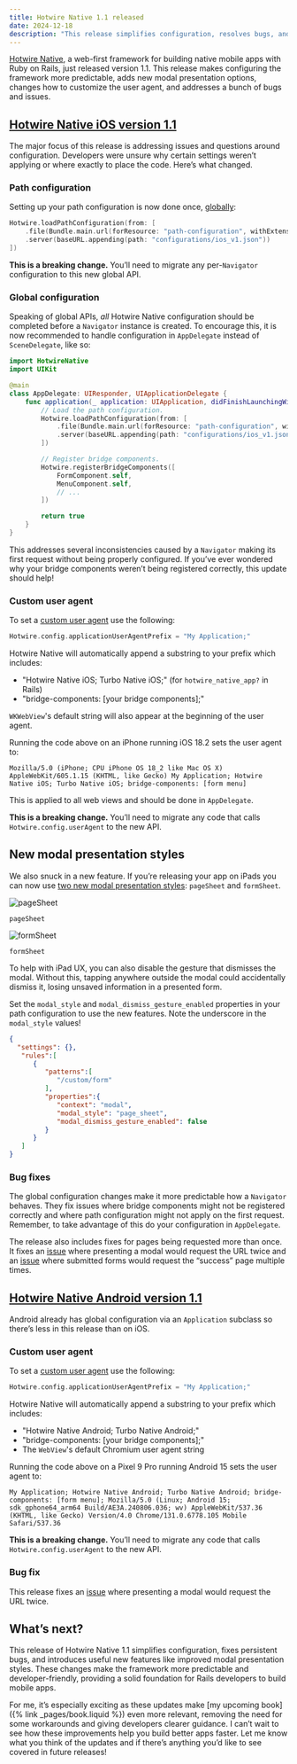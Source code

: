 ```yaml
---
title: Hotwire Native 1.1 released
date: 2024-12-18
description: "This release simplifies configuration, resolves bugs, and introduces new features, making it easier to build web-first native apps with Rails."
---
```


[Hotwire Native](https://native.hotwired.dev), a web-first framework for building native mobile apps with Ruby on Rails, just released version 1.1. This release makes configuring the framework more predictable, adds new modal presentation options, changes how to customize the user agent, and addresses a bunch of bugs and issues.

## [Hotwire Native iOS version 1.1](https://github.com/hotwired/hotwire-native-ios/releases/tag/1.1.0)

The major focus of this release is addressing issues and questions around configuration. Developers were unsure why certain settings weren’t applying or where exactly to place the code. Here’s what changed.

### Path configuration

Setting up your path configuration is now done once, [globally](https://github.com/hotwired/hotwire-native-ios/pull/55):

```swift
Hotwire.loadPathConfiguration(from: [
    .file(Bundle.main.url(forResource: "path-configuration", withExtension: "json")!).
    .server(baseURL.appending(path: "configurations/ios_v1.json"))
])
```

**This is a breaking change.** You’ll need to migrate any per-`Navigator` configuration to this new global API.

### Global configuration

Speaking of global APIs, *all* Hotwire Native configuration should be completed before a `Navigator` instance is created. To encourage this, it is now recommended to handle configuration in `AppDelegate` instead of `SceneDelegate`, like so:

```swift
import HotwireNative
import UIKit

@main
class AppDelegate: UIResponder, UIApplicationDelegate {
    func application(_ application: UIApplication, didFinishLaunchingWithOptions launchOptions: [UIApplication.LaunchOptionsKey: Any]?) -> Bool {
        // Load the path configuration.
        Hotwire.loadPathConfiguration(from: [
            .file(Bundle.main.url(forResource: "path-configuration", withExtension: "json")!).
            .server(baseURL.appending(path: "configurations/ios_v1.json"))
        ])

        // Register bridge components.
        Hotwire.registerBridgeComponents([
            FormComponent.self,
            MenuComponent.self,
            // ...
        ])

        return true
    }
}
```

This addresses several inconsistencies caused by a `Navigator` making its first request without being properly configured. If you’ve ever wondered why your bridge components weren’t being registered correctly, this update should help!

### Custom user agent

To set a [custom user agent](https://github.com/hotwired/hotwire-native-ios/pull/56) use the following:

```swift
Hotwire.config.applicationUserAgentPrefix = "My Application;"
```

Hotwire Native will automatically append a substring to your prefix which includes:

- "Hotwire Native iOS; Turbo Native iOS;" (for `hotwire_native_app?` in Rails)
- "bridge-components: [your bridge components];"

`WKWebView`'s default string will also appear at the beginning of the user agent.

Running the code above on an iPhone running iOS 18.2 sets the user agent to:

```
Mozilla/5.0 (iPhone; CPU iPhone OS 18_2 like Mac OS X) AppleWebKit/605.1.15 (KHTML, like Gecko) My Application; Hotwire Native iOS; Turbo Native iOS; bridge-components: [form menu]
```

This is applied to all web views and should be done in `AppDelegate`.

**This is a breaking change.** You’ll need to migrate any code that calls `Hotwire.config.userAgent` to the new API.

## New modal presentation styles

We also snuck in a new feature. If you’re releasing your app on iPads you can now use [two new modal presentation styles](https://github.com/hotwired/hotwire-native-ios/pull/61): `pageSheet` and `formSheet`.

![`pageSheet`](https://prod-files-secure.s3.us-west-2.amazonaws.com/4f64fe56-8ba9-4935-b5be-f6d7711a92df/f73c02a1-074b-48de-9089-5232f0950219/396463859-9a170ca4-01e0-49c4-80c5-02af4ae21bc3.png)

`pageSheet`

![`formSheet`](https://prod-files-secure.s3.us-west-2.amazonaws.com/4f64fe56-8ba9-4935-b5be-f6d7711a92df/ff1a93da-a960-4178-bb81-8b4789043610/396463883-74c8b9e8-215d-4f79-9eba-5cd2b34f6090.png)

`formSheet`

To help with iPad UX, you can also disable the gesture that dismisses the modal. Without this, tapping anywhere outside the modal could accidentally dismiss it, losing unsaved information in a presented form.

Set the `modal_style` and `modal_dismiss_gesture_enabled` properties in your path configuration to use the new features. Note the underscore in the `modal_style` values!

```json
{
  "settings": {},
   "rules":[
      {
         "patterns":[
            "/custom/form"
         ],
         "properties":{
            "context": "modal",
            "modal_style": "page_sheet",
            "modal_dismiss_gesture_enabled": false
         }
      }
   ]
}
```

### Bug fixes

The global configuration changes make it more predictable how a `Navigator` behaves. They fix issues where bridge components might not be registered correctly and where path configuration might not apply on the first request. Remember, to take advantage of this do your configuration in `AppDelegate`.

The release also includes fixes for pages being requested more than once. It fixes an [issue](https://github.com/hotwired/hotwire-native-ios/pull/62) where presenting a modal would request the URL twice and an [issue](https://github.com/hotwired/hotwire-native-ios/pull/60) where submitted forms would request the “success” page multiple times.

## [Hotwire Native Android version 1.1](https://github.com/hotwired/hotwire-native-android/releases/tag/1.1.0)

Android already has global configuration via an `Application` subclass so there’s less in this release than on iOS.

### Custom user agent

To set a [custom user agent](https://github.com/hotwired/hotwire-native-android/pull/77) use the following:

```kotlin
Hotwire.config.applicationUserAgentPrefix = "My Application;"
```

Hotwire Native will automatically append a substring to your prefix which includes:

- "Hotwire Native Android; Turbo Native Android;"
- "bridge-components: [your bridge components];"
- The `WebView`'s default Chromium user agent string

Running the code above on a Pixel 9 Pro running Android 15 sets the user agent to:

```
My Application; Hotwire Native Android; Turbo Native Android; bridge-components: [form menu]; Mozilla/5.0 (Linux; Android 15; sdk_gphone64_arm64 Build/AE3A.240806.036; wv) AppleWebKit/537.36 (KHTML, like Gecko) Version/4.0 Chrome/131.0.6778.105 Mobile Safari/537.36
```

**This is a breaking change.** You’ll need to migrate any code that calls `Hotwire.config.userAgent` to the new API.

### Bug fix

This release fixes an [issue](https://github.com/hotwired/hotwire-native-android/pull/78) where presenting a modal would request the URL twice.

## What’s next?

This release of Hotwire Native 1.1 simplifies configuration, fixes persistent bugs, and introduces useful new features like improved modal presentation styles. These changes make the framework more predictable and developer-friendly, providing a solid foundation for Rails developers to build mobile apps.

For me, it’s especially exciting as these updates make [my upcoming book]({% link _pages/book.liquid %}) even more relevant, removing the need for some workarounds and giving developers clearer guidance. I can’t wait to see how these improvements help you build better apps faster. Let me know what you think of the updates and if there’s anything you’d like to see covered in future releases!
